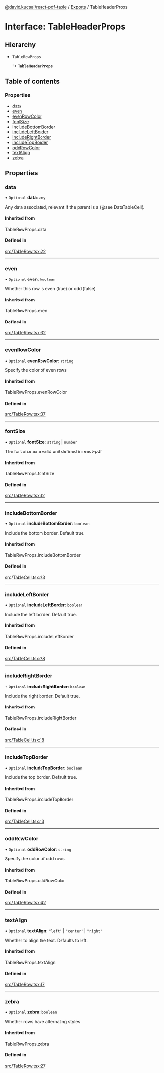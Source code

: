 [@david.kucsai/react-pdf-table](../README.md) / [Exports](../modules.md) / TableHeaderProps

# Interface: TableHeaderProps

## Hierarchy

- `TableRowProps`

  ↳ **`TableHeaderProps`**

## Table of contents

### Properties

- [data](TableHeaderProps.md#data)
- [even](TableHeaderProps.md#even)
- [evenRowColor](TableHeaderProps.md#evenrowcolor)
- [fontSize](TableHeaderProps.md#fontsize)
- [includeBottomBorder](TableHeaderProps.md#includebottomborder)
- [includeLeftBorder](TableHeaderProps.md#includeleftborder)
- [includeRightBorder](TableHeaderProps.md#includerightborder)
- [includeTopBorder](TableHeaderProps.md#includetopborder)
- [oddRowColor](TableHeaderProps.md#oddrowcolor)
- [textAlign](TableHeaderProps.md#textalign)
- [zebra](TableHeaderProps.md#zebra)

## Properties

### data

• `Optional` **data**: `any`

Any data associated, relevant if the parent is a {@see DataTableCell}.

#### Inherited from

TableRowProps.data

#### Defined in

[src/TableRow.tsx:22](https://github.com/dmk99/react-pdf-table/blob/bebcafb/src/TableRow.tsx#L22)

___

### even

• `Optional` **even**: `boolean`

Whether this row is even (true) or odd (false)

#### Inherited from

TableRowProps.even

#### Defined in

[src/TableRow.tsx:32](https://github.com/dmk99/react-pdf-table/blob/bebcafb/src/TableRow.tsx#L32)

___

### evenRowColor

• `Optional` **evenRowColor**: `string`

Specify the color of even rows

#### Inherited from

TableRowProps.evenRowColor

#### Defined in

[src/TableRow.tsx:37](https://github.com/dmk99/react-pdf-table/blob/bebcafb/src/TableRow.tsx#L37)

___

### fontSize

• `Optional` **fontSize**: `string` \| `number`

The font size as a valid unit defined in react-pdf.

#### Inherited from

TableRowProps.fontSize

#### Defined in

[src/TableRow.tsx:12](https://github.com/dmk99/react-pdf-table/blob/bebcafb/src/TableRow.tsx#L12)

___

### includeBottomBorder

• `Optional` **includeBottomBorder**: `boolean`

Include the bottom border. Default true.

#### Inherited from

TableRowProps.includeBottomBorder

#### Defined in

[src/TableCell.tsx:23](https://github.com/dmk99/react-pdf-table/blob/bebcafb/src/TableCell.tsx#L23)

___

### includeLeftBorder

• `Optional` **includeLeftBorder**: `boolean`

Include the left border. Default true.

#### Inherited from

TableRowProps.includeLeftBorder

#### Defined in

[src/TableCell.tsx:28](https://github.com/dmk99/react-pdf-table/blob/bebcafb/src/TableCell.tsx#L28)

___

### includeRightBorder

• `Optional` **includeRightBorder**: `boolean`

Include the right border. Default true.

#### Inherited from

TableRowProps.includeRightBorder

#### Defined in

[src/TableCell.tsx:18](https://github.com/dmk99/react-pdf-table/blob/bebcafb/src/TableCell.tsx#L18)

___

### includeTopBorder

• `Optional` **includeTopBorder**: `boolean`

Include the top border. Default true.

#### Inherited from

TableRowProps.includeTopBorder

#### Defined in

[src/TableCell.tsx:13](https://github.com/dmk99/react-pdf-table/blob/bebcafb/src/TableCell.tsx#L13)

___

### oddRowColor

• `Optional` **oddRowColor**: `string`

Specify the color of odd rows

#### Inherited from

TableRowProps.oddRowColor

#### Defined in

[src/TableRow.tsx:42](https://github.com/dmk99/react-pdf-table/blob/bebcafb/src/TableRow.tsx#L42)

___

### textAlign

• `Optional` **textAlign**: ``"left"`` \| ``"center"`` \| ``"right"``

Whether to align the text. Defaults to left.

#### Inherited from

TableRowProps.textAlign

#### Defined in

[src/TableRow.tsx:17](https://github.com/dmk99/react-pdf-table/blob/bebcafb/src/TableRow.tsx#L17)

___

### zebra

• `Optional` **zebra**: `boolean`

Whether rows have alternating styles

#### Inherited from

TableRowProps.zebra

#### Defined in

[src/TableRow.tsx:27](https://github.com/dmk99/react-pdf-table/blob/bebcafb/src/TableRow.tsx#L27)
